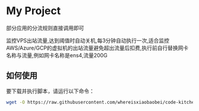 # My Project
部分应用的分流规则直接调用即可

监控VPS出站流量,达到阈值时自动关机,每3分钟自动执行一次,适合监控AWS/Azure/GCP的虚拟机的出站流量避免超出流量后扣费,执行前自行替换网卡名称与流量,例如网卡名称是ens4,流量200G

## 如何使用
要下载并执行脚本，请运行以下命令：
```bash
wget -O https://raw.githubusercontent.com/whereisxiaobaobei/code-kitchen/main/monitor_outbound_traffic.sh monitor_outbound_traffic.sh && chmod +x monitor_outbound_traffic.sh && ./monitor_outbound_traffic.sh ens4 200

